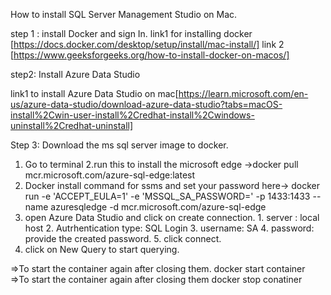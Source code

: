How to install SQL Server Management Studio on Mac. 

step 1 : install Docker and sign In. 
    link1 for installing docker [https://docs.docker.com/desktop/setup/install/mac-install/]
    link 2 [https://www.geeksforgeeks.org/how-to-install-docker-on-macos/]


step2: Install Azure Data Studio 

link1 to install Azure Data Studio on mac[https://learn.microsoft.com/en-us/azure-data-studio/download-azure-data-studio?tabs=macOS-install%2Cwin-user-install%2Credhat-install%2Cwindows-uninstall%2Credhat-uninstall]


Step 3: Download the ms sql server image to docker. 
   1. Go to terminal
   2.run this to install the microsoft edge ->docker pull mcr.microsoft.com/azure-sql-edge:latest
   3. Docker install command for ssms  and set your password here-> docker run -e 'ACCEPT_EULA=1' -e 'MSSQL_SA_PASSWORD=<password>' -p 1433:1433 --name azuresqledge -d mcr.microsoft.com/azure-sql-edge 
   4. open Azure Data Studio and click on create connection. 
    1. server : local host
    2. Autrhentication type: SQL Login
    3. username: SA
    4. password: provide the created password.
    5. click connect.
  5. click on New Query to start querying. 

 =>To start the container again after closing them. 
    docker start container
 =>To start the container again after closing them
    docker stop conatiner



